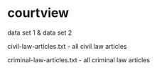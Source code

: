 # courtview
data set 1 & data set 2

civil-law-articles.txt - all civil law articles

criminal-law-articles.txt - all criminal law articles
